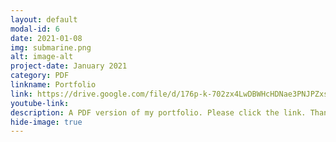 ```yaml
---
layout: default
modal-id: 6
date: 2021-01-08
img: submarine.png
alt: image-alt
project-date: January 2021
category: PDF
linkname: Portfolio
link: https://drive.google.com/file/d/176p-k-702zx4LwDBWHcHDNae3PNJPZxs/view?usp=sharing
youtube-link:
description: A PDF version of my portfolio. Please click the link. Thank you.
hide-image: true
---
```

